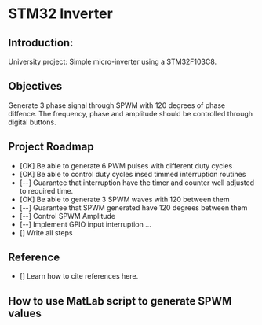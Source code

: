 # STM32 Inverter
## Introduction:

University project: Simple micro-inverter using a STM32F103C8.

## Objectives

Generate 3 phase signal through SPWM with 120 degrees of phase diffence. The frequency, phase and amplitude should be controlled through digital buttons. 

## Project Roadmap

*  [OK] Be able to generate 6 PWM pulses with different duty cycles
*  [OK] Be able to control duty cycles insed timmed interruption routines
*  [--] Guarantee that interruption have the timer and counter well adjusted to required time.
*  [OK] Be able to generate 3 SPWM waves with 120 between them
*  [--] Guarantee that SPWM generated have 120 degrees between them
*  [--] Control SPWM Amplitude
*  [--] Implement GPIO input interruption
...
*  [] Write all steps

## Reference

*  [] Learn how to cite references here.

## How to use MatLab script to generate SPWM values
